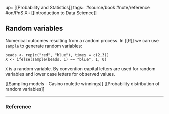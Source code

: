 up::  [[Probability and Statistics]]
tags:: #source/book #note/reference #on/PnS 
X:: [[Introduction to Data Science]]

## Random variables

Numerical outcomes resulting from a random process. In [[R]] we can use `sample` to generate random variables:

```
beads <- rep(c("red", "blue"), times = c(2,3))
X <- ifelse(sample(beads, 1) == "blue", 1, 0)
```

`X` is a random variable. By convention capital letters are used for random variables and lower case letters for observed values.

[[Sampling models - Casino roulette winnings]]
[[Probability distribution of random variables]]



---

### Reference


